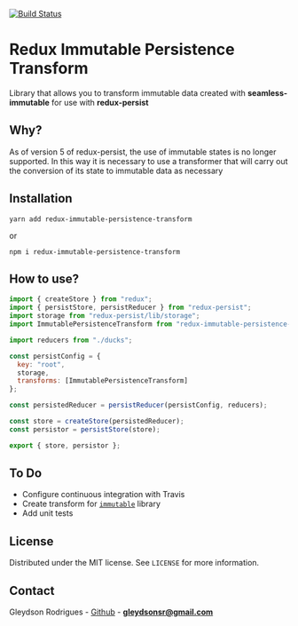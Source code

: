 [![Build Status](https://travis-ci.com/gleydson/ReduxImmutablePersistenceTransform.svg?branch=master)](https://travis-ci.com/gleydson/ReduxImmutablePersistenceTransform)

# Redux Immutable Persistence Transform

Library that allows you to transform immutable data created with **seamless-immutable** for use with **redux-persist**

## Why?

As of version 5 of redux-persist, the use of immutable states is no longer supported. In this way it is necessary to use a transformer that will carry out the conversion of its state to immutable data as necessary

## Installation

`yarn add redux-immutable-persistence-transform`

or

`npm i redux-immutable-persistence-transform`

## How to use?

```javascript
import { createStore } from "redux";
import { persistStore, persistReducer } from "redux-persist";
import storage from "redux-persist/lib/storage";
import ImmutablePersistenceTransform from "redux-immutable-persistence-transform";

import reducers from "./ducks";

const persistConfig = {
  key: "root",
  storage,
  transforms: [ImmutablePersistenceTransform]
};

const persistedReducer = persistReducer(persistConfig, reducers);

const store = createStore(persistedReducer);
const persistor = persistStore(store);

export { store, persistor };
```

## To Do

- Configure continuous integration with Travis
- Create transform for [`immutable`](https://github.com/immutable-js/immutable-js) library
- Add unit tests

## License

Distributed under the MIT license. See `LICENSE` for more information.

## Contact

Gleydson Rodrigues - [Github](https://github.com/gleydson) - **gleydsonsr@gmail.com**
